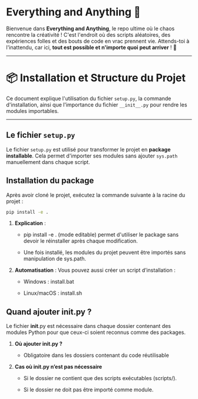 # **Everything and Anything** 🎪

Bienvenue dans **Everything and Anything**, le repo ultime où le chaos rencontre la créativité ! C'est l'endroit où des scripts aléatoires, des expériences folles et des bouts de code en vrac prennent vie. Attends-toi à l'inattendu, car ici, **tout est possible et n'importe quoi peut arriver** ! 🚀

---

# 📦 Installation et Structure du Projet

Ce document explique l'utilisation du fichier `setup.py`, la commande d'installation, ainsi que l'importance du fichier `__init__.py` pour rendre les modules importables.

---

## Le fichier `setup.py`
Le fichier `setup.py` est utilisé pour transformer le projet en **package installable**. Cela permet d'importer ses modules sans ajouter `sys.path` manuellement dans chaque script.

## Installation du package
Après avoir cloné le projet, exécutez la commande suivante à la racine du projet :
```sh
pip install -e .
```
1. **Explication** :

    - pip install -e . (mode editable) permet d'utiliser le package sans devoir le réinstaller après chaque modification.

    - Une fois installé, les modules du projet peuvent être importés sans manipulation de sys.path.

2. **Automatisation** :
Vous pouvez aussi créer un script d’installation :

    - Windows : install.bat

    - Linux/macOS : install.sh

## Quand ajouter __init__.py ?
Le fichier __init__.py est nécessaire dans chaque dossier contenant des modules Python pour que ceux-ci soient reconnus comme des packages.

1. **Où ajouter __init__.py ?**
    - Obligatoire dans les dossiers contenant du code réutilisable 

2. **Cas où __init__.py n’est pas nécessaire**

    - Si le dossier ne contient que des scripts exécutables (scripts/).

    - Si le dossier ne doit pas être importé comme module.

